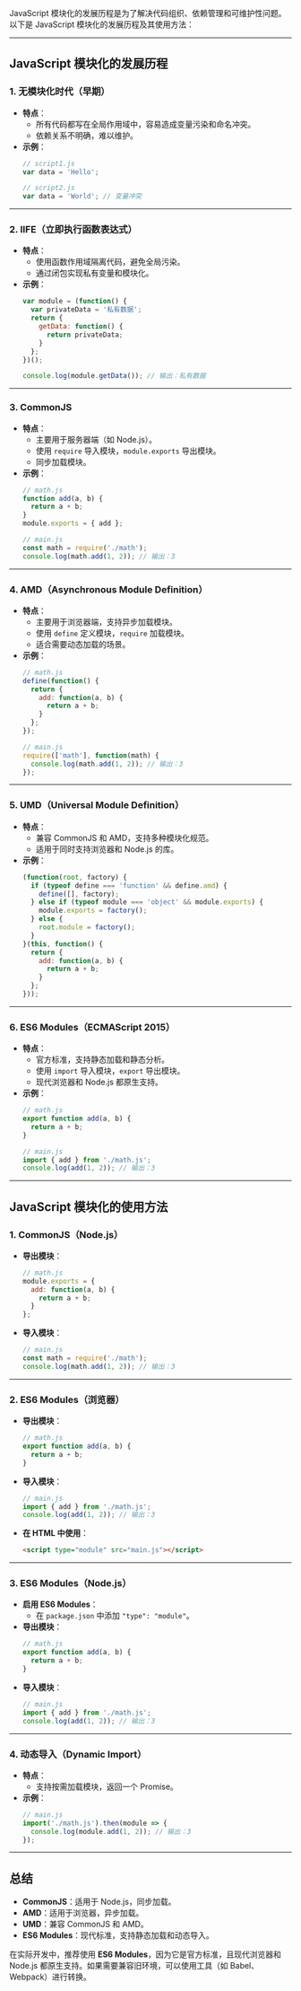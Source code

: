 JavaScript 模块化的发展历程是为了解决代码组织、依赖管理和可维护性问题。以下是 JavaScript 模块化的发展历程及其使用方法：

---

## **JavaScript 模块化的发展历程**

### 1. **无模块化时代（早期）**
- **特点**：
  - 所有代码都写在全局作用域中，容易造成变量污染和命名冲突。
  - 依赖关系不明确，难以维护。
- **示例**：
  ```javascript
  // script1.js
  var data = 'Hello';

  // script2.js
  var data = 'World'; // 变量冲突
  ```

---

### 2. **IIFE（立即执行函数表达式）**
- **特点**：
  - 使用函数作用域隔离代码，避免全局污染。
  - 通过闭包实现私有变量和模块化。
- **示例**：
  ```javascript
  var module = (function() {
    var privateData = '私有数据';
    return {
      getData: function() {
        return privateData;
      }
    };
  })();

  console.log(module.getData()); // 输出：私有数据
  ```

---

### 3. **CommonJS**
- **特点**：
  - 主要用于服务器端（如 Node.js）。
  - 使用 `require` 导入模块，`module.exports` 导出模块。
  - 同步加载模块。
- **示例**：
  ```javascript
  // math.js
  function add(a, b) {
    return a + b;
  }
  module.exports = { add };

  // main.js
  const math = require('./math');
  console.log(math.add(1, 2)); // 输出：3
  ```

---

### 4. **AMD（Asynchronous Module Definition）**
- **特点**：
  - 主要用于浏览器端，支持异步加载模块。
  - 使用 `define` 定义模块，`require` 加载模块。
  - 适合需要动态加载的场景。
- **示例**：
  ```javascript
  // math.js
  define(function() {
    return {
      add: function(a, b) {
        return a + b;
      }
    };
  });

  // main.js
  require(['math'], function(math) {
    console.log(math.add(1, 2)); // 输出：3
  });
  ```

---

### 5. **UMD（Universal Module Definition）**
- **特点**：
  - 兼容 CommonJS 和 AMD，支持多种模块化规范。
  - 适用于同时支持浏览器和 Node.js 的库。
- **示例**：
  ```javascript
  (function(root, factory) {
    if (typeof define === 'function' && define.amd) {
      define([], factory);
    } else if (typeof module === 'object' && module.exports) {
      module.exports = factory();
    } else {
      root.module = factory();
    }
  }(this, function() {
    return {
      add: function(a, b) {
        return a + b;
      }
    };
  }));
  ```

---

### 6. **ES6 Modules（ECMAScript 2015）**
- **特点**：
  - 官方标准，支持静态加载和静态分析。
  - 使用 `import` 导入模块，`export` 导出模块。
  - 现代浏览器和 Node.js 都原生支持。
- **示例**：
  ```javascript
  // math.js
  export function add(a, b) {
    return a + b;
  }

  // main.js
  import { add } from './math.js';
  console.log(add(1, 2)); // 输出：3
  ```

---

## **JavaScript 模块化的使用方法**

### 1. **CommonJS（Node.js）**
- **导出模块**：
  ```javascript
  // math.js
  module.exports = {
    add: function(a, b) {
      return a + b;
    }
  };
  ```
- **导入模块**：
  ```javascript
  // main.js
  const math = require('./math');
  console.log(math.add(1, 2)); // 输出：3
  ```

---

### 2. **ES6 Modules（浏览器）**
- **导出模块**：
  ```javascript
  // math.js
  export function add(a, b) {
    return a + b;
  }
  ```
- **导入模块**：
  ```javascript
  // main.js
  import { add } from './math.js';
  console.log(add(1, 2)); // 输出：3
  ```
- **在 HTML 中使用**：
  ```html
  <script type="module" src="main.js"></script>
  ```

---

### 3. **ES6 Modules（Node.js）**
- **启用 ES6 Modules**：
  - 在 `package.json` 中添加 `"type": "module"`。
- **导出模块**：
  ```javascript
  // math.js
  export function add(a, b) {
    return a + b;
  }
  ```
- **导入模块**：
  ```javascript
  // main.js
  import { add } from './math.js';
  console.log(add(1, 2)); // 输出：3
  ```

---

### 4. **动态导入（Dynamic Import）**
- **特点**：
  - 支持按需加载模块，返回一个 Promise。
- **示例**：
  ```javascript
  // main.js
  import('./math.js').then(module => {
    console.log(module.add(1, 2)); // 输出：3
  });
  ```

---

## **总结**
- **CommonJS**：适用于 Node.js，同步加载。
- **AMD**：适用于浏览器，异步加载。
- **UMD**：兼容 CommonJS 和 AMD。
- **ES6 Modules**：现代标准，支持静态加载和动态导入。

在实际开发中，推荐使用 **ES6 Modules**，因为它是官方标准，且现代浏览器和 Node.js 都原生支持。如果需要兼容旧环境，可以使用工具（如 Babel、Webpack）进行转换。